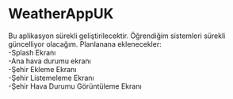 # WeatherAppUK

Bu aplikasyon sürekli geliştirilecektir. Öğrendiğim sistemleri sürekli güncelliyor olacağım. 
Planlanana eklenecekler: </br>
-Splash Ekranı </br>
-Ana hava durumu ekranı </br>
-Şehir Ekleme Ekranı  </br>
-Şehir Listemeleme Ekranı  </br>
-Şehir Hava Durumu Görüntüleme Ekranı  </br>
